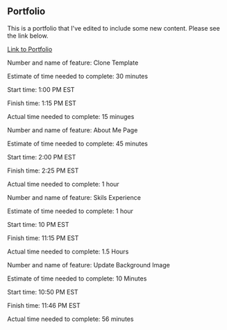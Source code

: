## Portfolio

This is a portfolio that I've edited to include some new content. Please see the link below.


[Link to Portfolio](https://30197d-portfolio.netlify.app/) 

Number and name of feature:  Clone Template

Estimate of time needed to complete: 30 minutes

Start time: 1:00 PM EST

Finish time: 1:15 PM EST

Actual time needed to complete: 15 minuges

Number and name of feature: About Me Page

Estimate of time needed to complete: 45 minutes

Start time: 2:00 PM EST

Finish time: 2:25 PM EST

Actual time needed to complete: 1 hour 


Number and name of feature: Skils Experience

Estimate of time needed to complete: 1 hour

Start time: 10 PM EST

Finish time: 11:15 PM EST

Actual time needed to complete: 1.5 Hours


Number and name of feature:  Update Background Image

Estimate of time needed to complete: 10 Minutes

Start time: 10:50 PM EST
 
Finish time: 11:46 PM EST

Actual time needed to complete: 56 minutes
